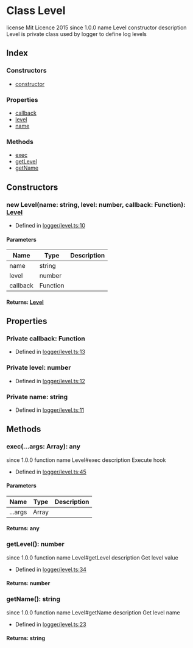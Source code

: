 # Class Level
 license Mit Licence 2015 since 1.0.0 name Level constructor  description 
Level is private class used by logger to define log levels


## Index

### Constructors
* [constructor](_logger_level_.level.md#constructor)

### Properties
* [callback](_logger_level_.level.md#callback)
* [level](_logger_level_.level.md#level)
* [name](_logger_level_.level.md#name)

### Methods
* [exec](_logger_level_.level.md#exec)
* [getLevel](_logger_level_.level.md#getlevel)
* [getName](_logger_level_.level.md#getname)

## Constructors

### new Level(name: string, level: number, callback: Function): [Level](_logger_level_.level.md)
  
* Defined in [logger/level.ts:10](https://github.com/igorzg/typeix/blob/master/src/logger/level.ts#L10)


#### Parameters

| Name | Type | Description |
| ---- | ---- | ---- |
| name | string|  |
| level | number|  |
| callback | Function|  |

#### Returns: [Level](_logger_level_.level.md)

## Properties

### Private callback: Function

* Defined in [logger/level.ts:13](https://github.com/igorzg/typeix/blob/master/src/logger/level.ts#L13)


### Private level: number

* Defined in [logger/level.ts:12](https://github.com/igorzg/typeix/blob/master/src/logger/level.ts#L12)


### Private name: string

* Defined in [logger/level.ts:11](https://github.com/igorzg/typeix/blob/master/src/logger/level.ts#L11)


## Methods

### exec(...args: Array<any>): any
 since 1.0.0 function  name Level#exec
 description 
Execute hook
  
* Defined in [logger/level.ts:45](https://github.com/igorzg/typeix/blob/master/src/logger/level.ts#L45)


#### Parameters

| Name | Type | Description |
| ---- | ---- | ---- |
| ...args | Array<any>|  |

#### Returns: any

### getLevel(): number
 since 1.0.0 function  name Level#getLevel
 description 
Get level value
  
* Defined in [logger/level.ts:34](https://github.com/igorzg/typeix/blob/master/src/logger/level.ts#L34)

#### Returns: number

### getName(): string
 since 1.0.0 function  name Level#getName
 description 
Get level name
  
* Defined in [logger/level.ts:23](https://github.com/igorzg/typeix/blob/master/src/logger/level.ts#L23)

#### Returns: string

